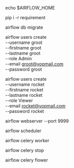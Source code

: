 echo $AIRFLOW_HOME

pip i -r requirement

airflow db migrate

airflow users create \
    --username groot \
    --firstname groot \
    --lastname groot \
    --role Admin \
    --email groot@yopmail.com \
    --password groot

airflow users create \
    --username rocket \
    --firstname rocket \
    --lastname rocket \
    --role Viewer \
    --email rocket@yopmail.com \
    --password rocket

airflow webserver --port 9999

airflow scheduler

airflow celery worker

airflow celery stop

airflow celery flower
